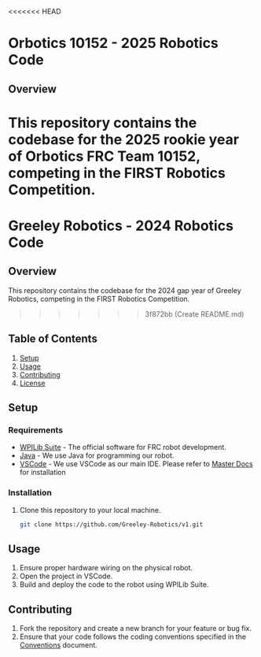 <<<<<<< HEAD
# Orbotics 10152 - 2025 Robotics Code

## Overview
This repository contains the codebase for the 2025 rookie year of Orbotics FRC Team 10152, competing in the FIRST Robotics Competition. 
=======
# Greeley Robotics - 2024 Robotics Code

## Overview
This repository contains the codebase for the 2024 gap year of Greeley Robotics, competing in the FIRST Robotics Competition. 
>>>>>>> 3f872bb (Create README.md)

## Table of Contents
1. [Setup](#setup)
2. [Usage](#usage)
3. [Contributing](#contributing)
4. [License](#license)

## Setup
### Requirements
- [WPILib Suite](https://github.com/wpilibsuite/allwpilib) - The official software for FRC robot development.
- [Java](https://www.java.com/en/download/) - We use Java for programming our robot.
- [VSCode](https://code.visualstudio.com/) - We use VSCode as our main IDE.
Please refer to [Master Docs](https://github.com/Greeley-Robotics/Master-Docs/blob/main/content/horace-greeley-frc-robotics-software-department.md#vscode-installation) for installation

### Installation
1. Clone this repository to your local machine.
   ```bash
   git clone https://github.com/Greeley-Robotics/v1.git

## Usage
1. Ensure proper hardware wiring on the physical robot.
2. Open the project in VSCode.
3. Build and deploy the code to the robot using WPILib Suite.

## Contributing
1. Fork the repository and create a new branch for your feature or bug fix.
2. Ensure that your code follows the coding conventions specified in the [Conventions](https://github.com/Greeley-Robotics/conventions) document.
